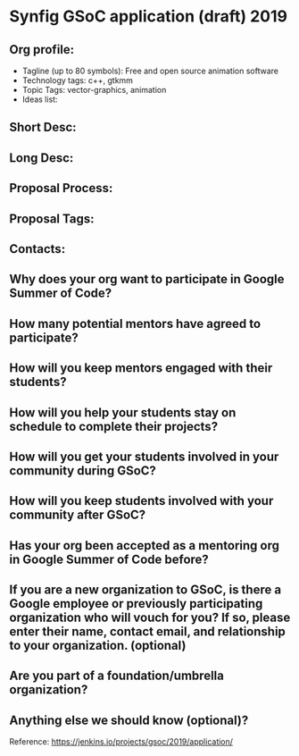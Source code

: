 # Synfig GSoC application (draft) 2019

## Org profile:
* Tagline (up to 80 symbols): Free and open source animation software
* Technology tags: c++, gtkmm
* Topic Tags: vector-graphics, animation
* Ideas list: 

## Short Desc:

## Long Desc:

## Proposal Process:
 
## Proposal Tags:
 
## Contacts:
 
## Why does your org want to participate in Google Summer of Code?
 
## How many potential mentors have agreed to participate?
 
## How will you keep mentors engaged with their students?
 
## How will you help your students stay on schedule to complete their projects?
 
## How will you get your students involved in your community during GSoC?
 
## How will you keep students involved with your community after GSoC?
 
## Has your org been accepted as a mentoring org in Google Summer of Code before?
 
## If you are a new organization to GSoC, is there a Google employee or previously participating organization who will vouch for you? If so, please enter their name, contact email, and relationship to your organization. (optional)
 
## Are you part of a foundation/umbrella organization?
 
## Anything else we should know (optional)?

Reference: https://jenkins.io/projects/gsoc/2019/application/
